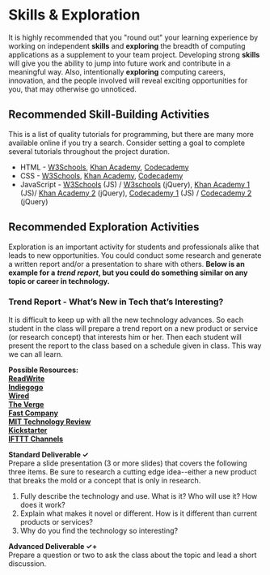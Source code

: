 # Skills & Exploration

It is highly recommended that you "round out" your learning experience by working on independent **skills** and **exploring** the breadth of computing applications as a supplement to your team project. Developing strong **skills** will give you the ability to jump into future work and contribute in a meaningful way. Also, intentionally **exploring** computing careers, innovation, and the people involved will reveal exciting opportunities for you, that may otherwise go unnoticed.

## Recommended Skill-Building Activities

This is a list of quality tutorials for programming, but there are many more available online if you try a search. Consider setting a goal to complete several tutorials throughout the project duration.

* HTML - [W3Schools](https://www.w3schools.com/html/default.asp), [Khan Academy](https://www.khanacademy.org/computing/computer-programming/html-css), [Codecademy](https://www.codecademy.com/learn/learn-html)​
* CSS - [W3Schools](https://www.w3schools.com/css/default.asp), [Khan Academy](https://www.khanacademy.org/computing/computer-programming/html-css), [Codecademy](https://www.codecademy.com/learn/learn-css)​
* JavaScript - [W3Schools](https://www.w3schools.com/jS/default.asp) \(JS\) / [W3schools](https://www.w3schools.com/jquery/default.asp) \(jQuery\), [Khan Academy 1](https://www.khanacademy.org/computing/computer-programming/programming) \(JS\)/ [Khan Academy 2](https://www.khanacademy.org/computing/computer-programming/html-js-jquery) \(jQuery\), [Codecademy 1](https://www.codecademy.com/learn/introduction-to-javascript) \(JS\) / [Codecademy 2](https://www.codecademy.com/learn/learn-jquery) \(jQuery\)

## Recommended Exploration Activities

Exploration is an important activity for students and professionals alike that leads to new opportunities. You could conduct some research and generate a written report and/or a presentation to share with others. **Below is an example for a** _**trend report**_**, but you could do something similar on any topic or career in technology.**

### **Trend Report - What’s New in Tech that’s Interesting?**

It is difficult to keep up with all the new technology advances. So each student in the class will prepare a trend report on a new product or service \(or research concept\) that interests him or her. Then each student will present the report to the class based on a schedule given in class. This way we can all learn.

**Possible Resources:**  
[**ReadWrite**](http://readwrite.com/)  
[**Indiegogo**](https://www.indiegogo.com/explore/technology#/browse/popular_all)   
[**Wired**](http://www.wired.com/)  
[**The Verge**](http://www.theverge.com)  
[**Fast Company**](http://www.fastcompany.com/)  
[**MIT Technology Review**](http://www.technologyreview.com/)  
[**Kickstarter**](https://www.kickstarter.com/)  
[**IFTTT Channels**](https://ifttt.com/channels)

**Standard Deliverable ✓**  
Prepare a slide presentation \(3 or more slides\) that covers the following three items. Be sure to research a cutting edge idea--either a new product that breaks the mold or a concept that is only in research.

1. Fully describe the technology and use. What is it? Who will use it? How does it work?
2. Explain what makes it novel or different. How is it different than current products or services?
3. Why do you find the technology so interesting?

**Advanced Deliverable ✓+**  
Prepare a question or two to ask the class about the topic and lead a short discussion.

